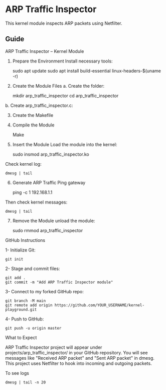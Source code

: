 # ARP Traffic Inspector

This kernel module inspects ARP packets using Netfilter.

## Guide

ARP Traffic Inspector – Kernel Module

1. Prepare the Environment
Install necessary tools:

	sudo apt update
	sudo apt install build-essential linux-headers-$(uname -r)

2. Create the Module Files
a. Create the folder:

	mkdir arp_traffic_inspector
	cd arp_traffic_inspector

b. Create arp_traffic_inspector.c: 
	
3. Create the Makefile


4. Compile the Module

	Make

5. Insert the Module
Load the module into the kernel:

	sudo insmod arp_traffic_inspector.ko

Check kernel log:

	dmesg | tail

6. Generate ARP Traffic
Ping gateway

	ping -c 1 192.168.1.1

Then check kernel messages:

	dmesg | tail

7. Remove the Module
unload the module:

	sudo rmmod arp_traffic_inspector


GitHub Instructions

1-	Initialize Git:

	git init

2-	Stage and commit files:

	git add .
	git commit -m "Add ARP Traffic Inspector module"
 
3-	Connect to my forked GitHub repo:

	git branch -M main
	git remote add origin https://github.com/YOUR_USERNAME/kernel-playground.git

4-	Push to GitHub:

	git push -u origin master

  What to Expect

  ARP Traffic Inspector project will appear under projects/arp_traffic_inspector/ in your GitHub repository.
  You will see messages like "Received ARP packet" and "Sent ARP packet" in dmesg.
  This project uses Netfilter to hook into incoming and outgoing packets.

To see logs

	dmesg | tail -n 20





